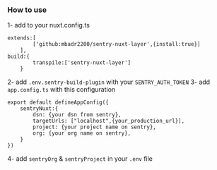 ### How to use 
1- add to your nuxt.config.ts
```
extends:[
		['github:mbadr2200/sentry-nuxt-layer',{install:true}]
	],
build:{
		transpile:['sentry-nuxt-layer']
	}
```
2- add `.env.sentry-build-plugin` with your `SENTRY_AUTH_TOKEN`
3- add `app.config.ts` with this configuration 
```
export default defineAppConfig({
    sentryNuxt:{
        dsn: {your dsn from sentry},
        targetUrls: ["localhost",{your_production_url}],
        project: {your project name on sentry},
        org: {your org name on sentry},
    }
})
```
4- add `sentryOrg` & `sentryProject` in your `.env` file 
